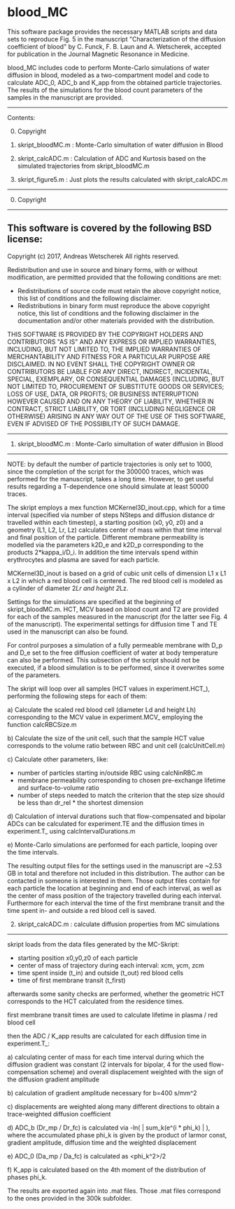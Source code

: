 blood_MC
===========

This software package provides the necessary MATLAB scripts and data sets to reproduce Fig. 5 in the manuscript 
"Characterization of the diffusion coefficient of blood" by C. Funck, F. B. Laun and A. Wetscherek, accepted for publication in the Journal Magnetic Resonance in Medicine. 

blood_MC includes code to perform Monte-Carlo simulations of water diffusion in blood, modeled as a two-compartment model and code to calculate ADC_0, ADC_b and K_app from the obtained particle trajectories. The results of the simulations for the blood count parameters of the samples in the manuscript are provided. 

---------------------------------------------------------------------------

Contents:

  0. Copyright

  1. skript_bloodMC.m : Monte-Carlo simultation of water diffusion in Blood

  2. skript_calcADC.m : Calculation of ADC and Kurtosis based on the simulated trajectories from skript_bloodMC.m
  
  3. skript_figure5.m : Just plots the results calculated with skript_calcADC.m

---------------------------------------------------------------------------

0. Copyright
------------

This software is covered by the following BSD license:
---------------------------------------------------------------------------

Copyright (c) 2017, Andreas Wetscherek
All rights reserved.

Redistribution and use in source and binary forms, with or without
modification, are permitted provided that the following conditions are
met:

* Redistributions of source code must retain the above copyright
  notice, this list of conditions and the following disclaimer.
* Redistributions in binary form must reproduce the above copyright
  notice, this list of conditions and the following disclaimer in
  the documentation and/or other materials provided with the distribution.

THIS SOFTWARE IS PROVIDED BY THE COPYRIGHT HOLDERS AND CONTRIBUTORS "AS IS"
AND ANY EXPRESS OR IMPLIED WARRANTIES, INCLUDING, BUT NOT LIMITED TO, THE
IMPLIED WARRANTIES OF MERCHANTABILITY AND FITNESS FOR A PARTICULAR PURPOSE
ARE DISCLAIMED. IN NO EVENT SHALL THE COPYRIGHT OWNER OR CONTRIBUTORS BE
LIABLE FOR ANY DIRECT, INDIRECT, INCIDENTAL, SPECIAL, EXEMPLARY, OR
CONSEQUENTIAL DAMAGES (INCLUDING, BUT NOT LIMITED TO, PROCUREMENT OF
SUBSTITUTE GOODS OR SERVICES; LOSS OF USE, DATA, OR PROFITS; OR BUSINESS
INTERRUPTION) HOWEVER CAUSED AND ON ANY THEORY OF LIABILITY, WHETHER IN
CONTRACT, STRICT LIABILITY, OR TORT (INCLUDING NEGLIGENCE OR OTHERWISE)
ARISING IN ANY WAY OUT OF THE USE OF THIS SOFTWARE, EVEN IF ADVISED OF THE
POSSIBILITY OF SUCH DAMAGE.

---------------------------------------------------------------------------



1.  skript_bloodMC.m : Monte-Carlo simultation of water diffusion in Blood
--------------------------------------------------------------------------

NOTE: by default the number of particle trajectories is only set to 1000, since the completion of the script for the 300000 traces, which was performed for the manuscript, takes a long time. However, to get useful results regarding a T-dependence one should simulate at least 50000 traces.

The skript employs a mex function MCKernel3D_inout.cpp, which for a time interval (specified via number of steps NSteps and diffusion distance dr travelled within each timestep), a starting position (x0, y0, z0) and a geometry (L1, L2, Lr, Lz) calculates center of mass within that time interval and final position of the particle. Different membrane permeability is modelled via the parameters k2D_e and k2D_p corresponding to the products 2*kappa_i/D_i. In addition the time intervals spend within erythrocytes and plasma are saved for each particle.

MCKernel3D_inout is based on a grid of cubic unit cells of dimension L1 x L1 x L2 in which a red blood cell is centered. The red blood cell is modeled as a cylinder of diameter 2*Lr and height 2*Lz.

Settings for the simulations are specified at the beginning of skript_bloodMC.m. HCT, MCV based on blood count and T2 are provided for each of the samples measured in the manuscript (for the latter see Fig. 4 of the manuscript). The experimental settings for diffusion time T and TE used in the manuscript can also be found.

For control purposes a simulation of a fully permeable membrane with D_p and D_e set to the free diffusion coefficient of water at body temperature can also be performed. This subsection of the script should not be executed, if a blood simulation is to be performed, since it overwrites some of the parameters.

The skript will loop over all samples (HCT values in experiment.HCT_), performing the following steps for each of them:

a) Calculate the scaled red blood cell (diameter Ld and height Lh) corresponding to the MCV value in experiment.MCV_ employing the function calcRBCSize.m

b) Calculate the size of the unit cell, such that the sample HCT value corresponds to the volume ratio between RBC and unit cell (calcUnitCell.m)

c) Calculate other parameters, like:
  - number of particles starting in/outside RBC using calcNinRBC.m
  - membrane permeability corresponding to chosen pre-exchange lifetime and surface-to-volume ratio
  - number of steps needed to match the criterion that the step size should be less than dr_rel * the shortest dimension
  
d) Calculation of interval durations such that flow-compensated and bipolar ADCs can be calculated for experiment.TE and the diffusion times in experiment.T_ using calcIntervalDurations.m

e) Monte-Carlo simulations are performed for each particle, looping over the time intervals.

The resulting output files for the settings used in the manuscript are ~2.53 GB in total and therefore not included in this distribution. The author can be contacted in someone is interested in them. Those output files contain for each particle the location at beginning and end of each interval, as well as the center of mass position of the trajectory travelled during each interval. Furthermore for each interval the time of the first membrane transit and the time spent in- and outside a red blood cell is saved.


2. skript_calcADC.m : calculate diffusion properties from MC simulations
------------------------------------------------------------
 
skript loads from the data files generated by the MC-Skript:
- starting position x0,y0,z0 of each particle
- center of mass of trajectory during each interval: xcm, ycm, zcm
- time spent inside (t_in) and outside (t_out) red blood cells
- time of first membrane transit (t_first)

afterwards some sanity checks are performed, whether the geometric HCT corresponds to the HCT calculated from the residence times.

first membrane transit times are used to calculate lifetime in plasma / red blood cell

then the ADC / K_app results are calculated for each diffusion time in experiment.T_:

a) calculating center of mass for each time interval during which the diffusion gradient was constant (2 intervals for bipolar, 4 for the used flow-compensation scheme) and overall displacement weighted with the sign of the diffusion gradient amplitude

b) calculation of gradient amplitude necessary for b=400 s/mm^2

c) displacements are weighted along many different directions to obtain a trace-weighted diffusion coefficient

d) ADC_b (Dr_mp / Dr_fc) is calculated via -ln( | sum_k(e^(i * phi_k) | ), where the accumulated phase phi_k is given by the product of larmor const, gradient amplitude, diffusion time and the weighted displacement

e) ADC_0 (Da_mp / Da_fc) is calculated as <phi_k^2>/2

f) K_app is calculated based on the 4th moment of the distribution of phases phi_k.

The results are exported again into .mat files. Those .mat files correspond to the ones provided in the 300k subfolder. 



 
 